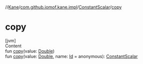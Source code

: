 //[Kane](../../index.md)/[com.github.jomof.kane.impl](../index.md)/[ConstantScalar](index.md)/[copy](copy.md)



# copy  
[jvm]  
Content  
fun [copy](copy.md)(value: [Double](https://kotlinlang.org/api/latest/jvm/stdlib/kotlin/-double/index.html))  
fun [copy](copy.md)(value: [Double](https://kotlinlang.org/api/latest/jvm/stdlib/kotlin/-double/index.html), name: [Id](../index.md#%5Bcom.github.jomof.kane.impl%2FId%2F%2F%2FPointingToDeclaration%2F%5D%2FClasslikes%2F-1908385470) = anonymous): [ConstantScalar](index.md)  



